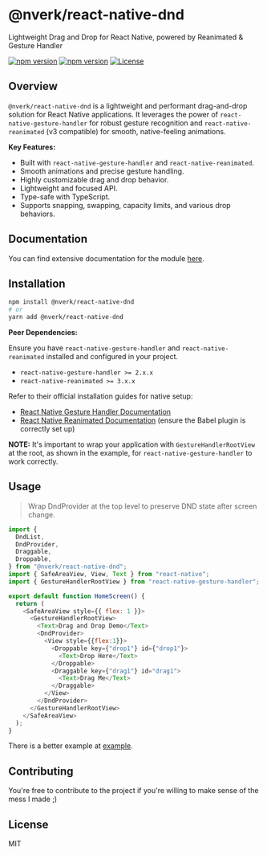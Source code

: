 # @nverk/react-native-dnd

Lightweight Drag and Drop for React Native, powered by Reanimated & Gesture Handler

<!-- Placeholder for badges -->
<!-- ![NPM Version](...) -->
<!-- ![License](...) -->
<!-- ![Build Status](...) -->

[![npm version](https://img.shields.io/npm/v/@nverk/react-native-dnd)](https://www.npmjs.com/package/@nverk/react-native-dnd)
[![npm version](https://img.shields.io/npm/dm/@nverk/react-native-dnd)](https://www.npmjs.com/package/@nverk/react-native-dnd)
[![License](https://img.shields.io/npm/l/@nverk/react-native-dnd)](https://www.npmjs.com/package/@nverk/react-native-dnd)


## Overview

`@nverk/react-native-dnd` is a lightweight and performant drag-and-drop solution for React Native applications. It leverages the power of `react-native-gesture-handler` for robust gesture recognition and `react-native-reanimated` (v3 compatible) for smooth, native-feeling animations.

**Key Features:**

- Built with `react-native-gesture-handler` and `react-native-reanimated`.
- Smooth animations and precise gesture handling.
- Highly customizable drag and drop behavior.
- Lightweight and focused API.
- Type-safe with TypeScript.
- Supports snapping, swapping, capacity limits, and various drop behaviors.

## Documentation

You can find extensive documentation for the module [here](https://react-native-dnd.nverk.me).

## Installation

```bash
npm install @nverk/react-native-dnd
# or
yarn add @nverk/react-native-dnd
```

**Peer Dependencies:**

Ensure you have `react-native-gesture-handler` and `react-native-reanimated` installed and configured in your project.

- `react-native-gesture-handler >= 2.x.x`
- `react-native-reanimated >= 3.x.x`

Refer to their official installation guides for native setup:

- [React Native Gesture Handler Documentation](https://docs.swmansion.com/react-native-gesture-handler/docs/installation)
- [React Native Reanimated Documentation](https://docs.swmansion.com/react-native-reanimated/docs/installation) (ensure the Babel plugin is correctly set up)

**NOTE:** It's important to wrap your application with `GestureHandlerRootView` at the root, as shown in the example, for `react-native-gesture-handler` to work correctly.

## Usage

> Wrap DndProvider at the top level to preserve DND state after screen change.

```javascript
import {
  DndList,
  DndProvider,
  Draggable,
  Droppable,
} from "@nverk/react-native-dnd";
import { SafeAreaView, View, Text } from "react-native";
import { GestureHandlerRootView } from "react-native-gesture-handler";

export default function HomeScreen() {
  return (
    <SafeAreaView style={{ flex: 1 }}>
      <GestureHandlerRootView>
        <Text>Drag and Drop Demo</Text>
        <DndProvider>
          <View style={{flex:1}}>
            <Droppable key={"drop1"} id={"drop1"}>
              <Text>Drop Here</Text>
            </Droppable>
            <Draggable key={"drag1"} id="drag1">
              <Text>Drag Me</Text>
            </Draggable>
          </View>
        </DndProvider>
      </GestureHandlerRootView>
    </SafeAreaView>
  );
}
```

There is a better example at [example](example).

## Contributing

You're free to contribute to the project if you're willing to make sense of the mess I made ;)

## License

MIT

